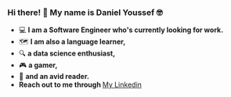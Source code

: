 ### Hi there! 👋 My name is Daniel Youssef :nerd_face:
- :computer: <strong>I am a Software Engineer who's currently looking for work.</strong>
- :world_map: <strong>I am also a language learner,</strong>
- :mag: <strong>a data science enthusiast,</strong>
- :video_game: <strong>a gamer,</strong>
- :open_book: <strong>and an avid reader.</strong>
- <strong>Reach out to me through </strong> <a href = "https://www.linkedin.com/in/daniel-youssef-46a49721b/" target = "_blank" rel="noopener noreferrer">My Linkedin</a>
